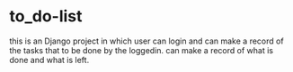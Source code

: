 # to_do-list
this is an Django project in which user can login and can make a record of the tasks that to be done by the loggedin. can make a record of what is done and what is left. 
